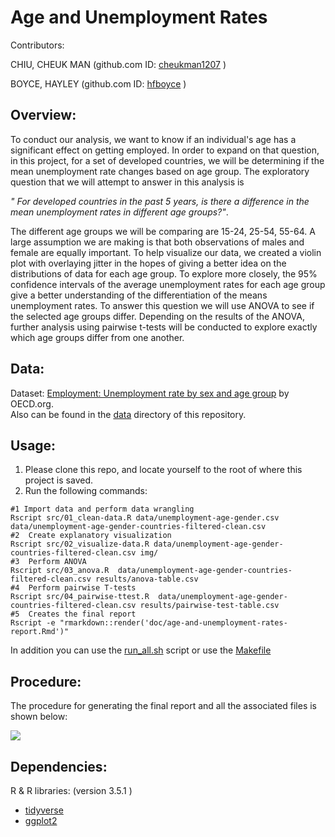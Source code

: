 
# Age and Unemployment Rates

Contributors: 

CHIU, CHEUK MAN (github.com ID: [cheukman1207](https://github.com/cheukman1207) )

BOYCE, HAYLEY (github.com ID: [hfboyce](https://github.com/hfboyce) )

## Overview:

To conduct our analysis, we want to know if an individual's age has a significant effect on getting employed. In order to expand on that question, in this project, for a set of developed countries, we will be determining if the mean unemployment rate changes based on age group. The exploratory question that we will attempt to answer in this analysis is  

*" For developed countries in the past 5 years, is there a difference in the mean unemployment rates in different age groups?"*. 

The different age groups we will be comparing are 15-24, 25-54, 55-64. A large assumption we are making is that both observations of males and female are equally important. To help visualize our data, we created a violin plot with overlaying jitter in the hopes of giving a better idea on the distributions of data for each age group. To explore more closely, the 95% confidence intervals of the average unemployment rates for each age group give a better understanding of the differentiation of the means unemployment rates. 
To answer this question we will use ANOVA to see if the selected age groups differ. Depending on the results of the ANOVA, further analysis using pairwise t-tests will be conducted to explore exactly which age groups differ from one another.

## Data:

Dataset: [Employment: Unemployment rate by sex and age group](https://stats.oecd.org/index.aspx?queryid=54743) by OECD.org.   
Also can be found in the [data](https://github.com/UBC-MDS/DSCI_522-Age-and-Unemployment-Rates/tree/master/data) directory of this repository. 

## Usage:

1.    Please clone this repo, and locate yourself to the root of where this project is saved.
2.    Run the following commands:

```
#1 Import data and perform data wrangling
Rscript src/01_clean-data.R data/unemployment-age-gender.csv data/unemployment-age-gender-countries-filtered-clean.csv 
#2  Create explanatory visualization
Rscript src/02_visualize-data.R data/unemployment-age-gender-countries-filtered-clean.csv img/
#3  Perform ANOVA
Rscript src/03_anova.R  data/unemployment-age-gender-countries-filtered-clean.csv results/anova-table.csv  
#4  Perform pairwise T-tests
Rscript src/04_pairwise-ttest.R  data/unemployment-age-gender-countries-filtered-clean.csv results/pairwise-test-table.csv 
#5  Creates the final report
Rscript -e "rmarkdown::render('doc/age-and-unemployment-rates-report.Rmd')"  
```

In addition you can use the [run_all.sh](https://github.com/hfboyce/DSCI_522-Gender-and-Age-World-Unemployment-Rates-/blob/master/run_all.sh) script or use the [Makefile](https://github.com/UBC-MDS/DSCI_522-Age-and-Unemployment-Rates/blob/master/Makefile)

## Procedure: 
The procedure for generating the final report and all the associated files is shown below:


![](https://raw.githubusercontent.com/cheukman1207/DSCI_522-Age-and-Unemployment-Rates/master/img/flow-chart.png)



## Dependencies:

 R & R libraries:  (version 3.5.1 )   
 - [tidyverse](https://github.com/tidyverse)  
 - [ggplot2](https://github.com/tidyverse/ggplot2)  